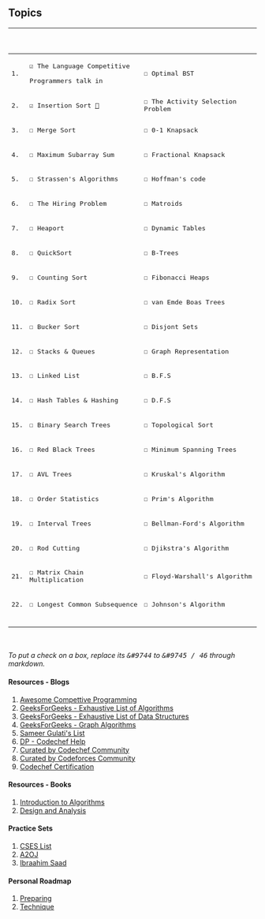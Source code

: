 ## Topics

<kbd>
  
|   | <br><br><br> |  |  |
|---|---|---|---|
| 1. | <br>&#9745; The Language Competitive <br><br> Programmers talk in<br><br> | &#9744; Optimal BST | &#9744; Ford-Fullkerson's Algorithm |
| 2. | <br>&#9745; Insertion Sort [🔗](https://github.com/singhayushh/_Introduction_to_algorithms/blob/master/July'20/Source%20Codes/_insertionSort.java) <br><br> | &#9744; The Activity Selection Problem | &#9744; Maximum Bipartite |
| 3. | <br>&#9744; Merge Sort<br><br> | &#9744; 0-1 Knapsack | &#9744; Multithreading Basics |
| 4. | <br>&#9744; Maximum Subarray Sum<br><br> | &#9744; Fractional Knapsack | &#9744; Linear Equalities and LPP |
| 5. | <br>&#9744; Strassen's Algorithms<br><br> | &#9744; Hoffman's code | &#9744; The Simplex Algorithm |
| 6. | <br>&#9744; The Hiring Problem<br><br> | &#9744; Matroids | &#9744; Fourier Transforms |
| 7. | <br>&#9744; Heaport<br><br> | &#9744; Dynamic Tables | &#9744; G.C.D |
| 8. | <br>&#9744; QuickSort<br><br> | &#9744; B-Trees | &#9744; Modular Arithmetic |
| 9. | <br>&#9744; Counting Sort<br><br> | &#9744; Fibonacci Heaps | &#9744; Pollard's Rho Heuterics |
| 10. | <br>&#9744; Radix Sort<br><br> | &#9744; van Emde Boas Trees | &#9744; Rabin Carp's Algorithm |
| 11. | <br>&#9744; Bucker Sort<br><br> | &#9744; Disjont Sets | &#9744; Knuth-Morris-Pratt's Algoritm |
| 12. | <br>&#9744; Stacks & Queues<br><br> | &#9744; Graph Representation | &#9744; Line Segments in Problem Solving |
| 13. | <br>&#9744; Linked List<br><br> | &#9744; B.F.S | &#9744; Convex Hull |
| 14. | <br>&#9744; Hash Tables & Hashing<br><br> | &#9744; D.F.S | &#9744; Closest Pairs |
| 15. | <br>&#9744; Binary Search Trees<br><br> | &#9744; Topological Sort | &#9744; NP - P Completeness |
| 16. | <br>&#9744; Red Black Trees<br><br> | &#9744; Minimum Spanning Trees | &#9744; Hamiltonian Cycles |
| 17. | <br>&#9744; AVL Trees<br><br> | &#9744; Kruskal's Algorithm | &#9744; The Clique Problem |
| 18. | <br>&#9744; Order Statistics<br><br> | &#9744; Prim's Algorithm | &#9744; Vertex Cover |
| 19. | <br>&#9744; Interval Trees<br><br> | &#9744; Bellman-Ford's Algorithm | &#9744; The Travelling Salesman Problem |
| 20. | <br>&#9744; Rod Cutting<br><br> | &#9744; Djikstra's Algorithm | &#9744; Subset Sum |
| 21. | <br>&#9744; Matrix Chain Multiplication<br><br> | &#9744; Floyd-Warshall's Algorithm |  |
| 22. | <br>&#9744; Longest Common Subsequence<br><br> | &#9744; Johnson's Algorithm |  |
| | &nbsp;&nbsp;&nbsp;&nbsp;&nbsp;&nbsp;&nbsp;&nbsp;&nbsp;&nbsp;&nbsp;&nbsp;&nbsp;&nbsp;&nbsp;&nbsp;&nbsp;&nbsp;&nbsp;&nbsp;&nbsp;&nbsp;&nbsp;&nbsp;&nbsp;&nbsp;&nbsp;&nbsp; | &nbsp;&nbsp;&nbsp;&nbsp;&nbsp;&nbsp;&nbsp;&nbsp;&nbsp;&nbsp;&nbsp;&nbsp;&nbsp;&nbsp;&nbsp;&nbsp;&nbsp;&nbsp;&nbsp;&nbsp;&nbsp;&nbsp;&nbsp;&nbsp;&nbsp;&nbsp;&nbsp;&nbsp; | &nbsp;&nbsp;&nbsp;&nbsp;&nbsp;&nbsp;&nbsp;&nbsp;&nbsp;&nbsp;&nbsp;&nbsp;&nbsp;&nbsp;&nbsp;&nbsp;&nbsp;&nbsp;&nbsp;&nbsp;&nbsp;&nbsp;&nbsp;&nbsp;&nbsp;&nbsp;&nbsp;&nbsp; |

</kbd>

<br><br>
_To put a check on a box, replace its <kbd>&#9744</kbd> to <kbd>&#9745 / 46</kbd> through markdown._
<br>

#### Resources - Blogs
1. [Awesome Compettive Programming](https://github.com/lnishan/awesome-competitive-programming)
2. [GeeksForGeeks - Exhaustive List of Algorithms](https://www.geeksforgeeks.org/fundamentals-of-algorithms/)
3. [GeeksForGeeks - Exhaustive List of Data Structures](https://www.geeksforgeeks.org/data-structures/)
4. [GeeksForGeeks - Graph Algorithms](https://www.geeksforgeeks.org/graph-data-structure-and-algorithms/)
5. [Sameer Gulati's List](https://discuss.codechef.com/t/data-structures-and-algorithms/6599)
6. [DP - Codechef Help](https://discuss.codechef.com/t/hello-there-i-am-having-hard-time-dealing-with-dp-problems-can-you-help-me-get-started-with-them/68110/7)
7. [Curated by Codechef Community](https://discuss.codechef.com/t/what-are-the-must-known-algorithms-for-online-programming-contests/2717)
8. [Curated by Codeforces Community](http://codeforces.com/blog/entry/13529)
8. [Codechef Certification](https://www.codechef.com/certification/data-structures-and-algorithms/prepare)

#### Resources - Books
1. [Introduction to Algorithms]()
2. [Design and Analysis](http://www.personal.kent.edu/~rmuhamma/Algorithms/algorithm.html)

#### Practice Sets
1. [CSES List](https://cses.fi/problemset/list)
2. [A2OJ](https://a2oj.com/ladders)
3. [Ibraahim Saad](https://docs.google.com/spreadsheets/d/1SYsihU8c29GM8dsyZdniAbrLKSHLHYUZrguvOok3B1s/edit?usp=sharing)

#### Personal Roadmap
1. [Preparing](https://www.protectedtext.com/roadmap-red)
2. [Technique](https://www.protectedtext.com/techniques-red)
